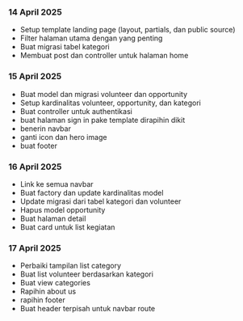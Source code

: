 ### 14 April 2025
- Setup template landing page (layout, partials, dan public source)
- Filter halaman utama dengan yang penting
- Buat migrasi tabel kategori
- Membuat post dan controller untuk halaman home

### 15 April 2025
- Buat model dan migrasi volunteer dan opportunity
- Setup kardinalitas volunteer, opportunity, dan kategori
- Buat controller untuk authentikasi
- buat halaman sign in pake template dirapihin dikit
- benerin navbar
- ganti icon dan hero image
- buat footer

### 16 April 2025
- Link ke semua navbar
- Buat factory dan update kardinalitas model
- Update migrasi dari tabel kategori dan volunteer
- Hapus model opportunity
- Buat halaman detail
- Buat card untuk list kegiatan

### 17 April 2025
- Perbaiki tampilan list category
- Buat list volunteer berdasarkan kategori
- Buat view categories
- Rapihin about us
- rapihin footer
- Buat header terpisah untuk navbar route